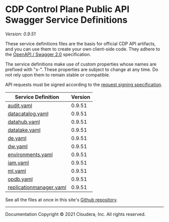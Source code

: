 # CDP Control Plane Public API Swagger Service Definitions

*Version: 0.9.51*

These service definitions files are the basis for official CDP API artifacts,
and you can use them to create your own client-side code. They adhere to the
[OpenAPI / Swagger 2.0](https://swagger.io/specification/v2/) specification.

The service definitions make use of custom properties whose names are prefixed
with "x-". These properties are subject to change at any time. Do not rely upon
them to remain stable or compatible.

API requests must be signed according to the
[request signing specification](request_signing.md).

| Service Definition | Version |
| --- | --- |
| [audit.yaml](./audit.yaml) | 0.9.51 |
| [datacatalog.yaml](./datacatalog.yaml) | 0.9.51 |
| [datahub.yaml](./datahub.yaml) | 0.9.51 |
| [datalake.yaml](./datalake.yaml) | 0.9.51 |
| [de.yaml](./de.yaml) | 0.9.51 |
| [dw.yaml](./dw.yaml) | 0.9.51 |
| [environments.yaml](./environments.yaml) | 0.9.51 |
| [iam.yaml](./iam.yaml) | 0.9.51 |
| [ml.yaml](./ml.yaml) | 0.9.51 |
| [opdb.yaml](./opdb.yaml) | 0.9.51 |
| [replicationmanager.yaml](./replicationmanager.yaml) | 0.9.51 |

See all the files at once in this site's
[Github repository](https://github.com/cloudera/cdp-dev-docs/tree/master/api-docs/swagger).

----

Documentation Copyright © 2021 Cloudera, Inc. All rights reserved.

